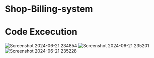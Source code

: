 # Shop-Billing-system
# Code Excecution 
![Screenshot 2024-06-21 234854](https://github.com/bhavanaeslavath/shop-billing-system/assets/171484363/7bd64156-b197-4d4c-93b7-6e078e212cfd)
![Screenshot 2024-06-21 235201](https://github.com/bhavanaeslavath/shop-billing-system/assets/171484363/62ff5bb5-9158-4b46-b3e5-ea4572c20d40)
![Screenshot 2024-06-21 235228](https://github.com/bhavanaeslavath/shop-billing-system/assets/171484363/9178e4a2-8f02-446d-a214-a988c5e3ac74)
